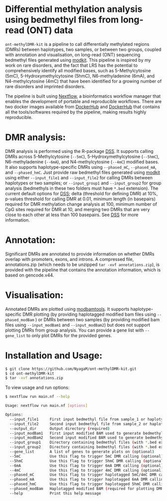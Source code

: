 # Differential methylation analysis using bedmethyl files from long-read (ONT) data
`ont-methylDMR-kit` is a pipeline to call differentially methylated regions (DMRs) between haplotypes, two samples, or between two groups, coupled with annotation and visualisation, on long-read (ONT) sequencing bedmethyl files generated using [modkit](https://github.com/nanoporetech/modkit). This pipeline is inspired by my work on rare disorders, and the fact that LRS has the potential to comprehensively identify all modified bases, such as 5-Methylcytosine (5mC), 5-Hydroxymethylcytosine (5hmC), N6-methyladenine (6mA), and N4-methylcytosine (4mC) that have been identified for a growing number of rare disorders and imprinted disorders.

The pipeline is built using [Nextflow](https://www.nextflow.io/), a bioinformatics workflow manager that enables the development of portable and reproducible workflows. 
There are two docker images available from [DockerHub](https://hub.docker.com/repository/docker/nyagam/ont-methyl-kit/general) and [DockerHub](https://hub.docker.com/repository/docker/nyagam/modbamtools-v0.4.8/general) that contains all the tools/softwares required by the pipeline, making results highly reproducible. 

# DMR analysis:
DMR analysis is performed using the R-package [DSS](https://bioconductor.org/packages/release/bioc/vignettes/DSS/inst/doc/DSS.html). It supports calling DMRs across 5-Methylcytosine (`--5mC`), 5-Hydroxymethylcytosine (`--5hmC`), N6-methyladenine (`--6mA`), and N4-methylcytosine (`--4mC`) modified bases. It also supports haplotype-specific DMRs using `--phased_mC`, `--phased_mA`, and `--phased_hmC`. Just provide raw bedmethyl files generated using [modkit](https://github.com/nanoporetech/modkit) using either `--input_file1` and `--input_file2` for calling DMRs between haplotypes or two samples; or `--input_group1` and `--input_group2` for group analysis (bedmethyls in these two folders must have `*.bed` extension). The current default options for [DSS](https://bioconductor.org/packages/release/bioc/vignettes/DSS/inst/doc/DSS.html); delta (threshold for defining DMR) at 10%, p-values threshold for calling DMR at 0.01, minimum length (in basepairs) required for DMR methylation change analysis at 100, minimum number of CpG sites required for DMR at 10, and merging two DMRs that are very close to each other at less than 100 basepairs. See [DSS](https://bioconductor.org/packages/release/bioc/vignettes/DSS/inst/doc/DSS.html) for more information. 

# Annotation:
Significant DMRs are annotated to provide information on whether DMRs overlap with promoters, exons, and introns. A compressed file, annotations.zip (which needs to be unzipped `tar -xvf annotations.zip`), is provided with the pipeline that contains the annotation information, which is based on gencode.v44. 

# Visualisation:
Annotated DMRs are plotted using [modbamtools](https://github.com/rrazaghi/modbamtools). It supports haplotype-specific DMR plotting (by providing haplotagged modified bam files using `--phased_modBam` ) or DMRs between two samples (by providing modified bam files using `--input_modBam1` and `--input_modBam2`) but does not support plotting DMRs from group analysis. You can provide a gene list with `--gene_list` to only plot DMRs for the provided genes.

# Installation and Usage:
```bash
$ git clone https://github.com/NyagaM/ont-methylDMR-kit.git
$ cd ont-methylDMR-kit
$ tar -xvf annotations.zip
```
To view usage and run options:

```bash
$ nextflow run main.nf --help
```
```bash
Usage: nextflow run main.nf [options]

Options:
  --input_file1     First input bedmethyl file from sample_1 or haplotype_1 bedmethyl (required)
  --input_file2     Second input bedmethyl file from sample_2 or haplotype_2 bedmethyl (required)
  --output_dir      Output directory (required)
  --input_modBam1   First input modified BAM used to generate bedmethyl for sample_1 (optional)
  --input_modBam2   Second input modified BAM used to generate bedmethyl for sample_2 (optional)
  --input_group1    Directory containing bedmethyl files (with *.bed extension) for group 1 (optional)
  --input_group2    Directory containing bedmethyl files (with *.bed extension) for group 2 (optional)
  --gene_list       A list of genes to generate plots on (optional)
  --5mC             Use this flag to trigger 5mC DMR calling (optional)
  --5hmC            Use this flag to trigger 5hmC DMR calling (optional)
  --6mA             Use this flag to trigger 6mA DMR calling (optional)
  --4mC             Use this flag to trigger 4mC DMR calling (optional)
  --phased_mC       Use this flag to trigger haplotagged 5mC/4mC DMR calling if input files are haplotagged bedmethyls (optional)
  --phased_mA       Use this flag to trigger haplotagged 6mA DMR calling if input files are haplotagged bedmethyls (optional)
  --phased_hmC      Use this flag to trigger haplotagged 5hmC DMR calling if input files are haplotagged bedmethyls (optional)
  --phased_modBam   Haplotagged modified BAM (required for plotting DMRs if --phased_mC/--phased_mA is used)
  --help            Print this help message
```
